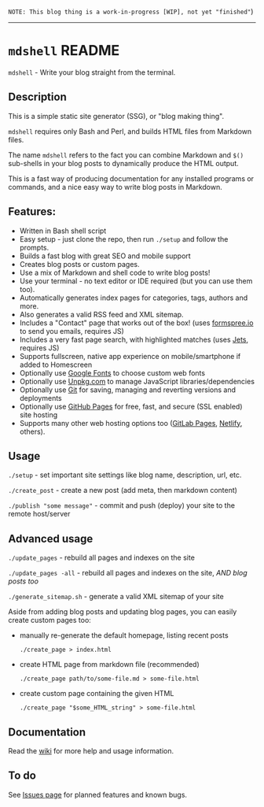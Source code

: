 `NOTE: This blog thing is a work-in-progress [WIP], not yet "finished"`)

---

# `mdshell` README

`mdshell` - Write your blog straight from the terminal.

## Description

This is a simple static site generator (SSG), or "blog making thing".

`mdshell` requires only Bash and Perl, and builds HTML files from Markdown files.

The name `mdshell` refers to the fact you can combine Markdown and `$()` sub-shells in your blog posts to dynamically produce the HTML output.

This is a fast way of producing documentation for any installed programs or commands, and a nice easy way to write blog posts in Markdown.

## Features:

- Written in Bash shell script
- Easy setup - just clone the repo, then run `./setup` and follow the prompts.
- Builds a fast blog with great SEO and mobile support
- Creates blog posts or custom pages.
- Use a mix of Markdown and shell code to write blog posts!
- Use your terminal - no text editor or IDE required (but you can use them too).
- Automatically generates index pages for categories, tags, authors and more.
- Also generates a valid RSS feed and XML sitemap.
- Includes a "Contact" page that works out of the box! (uses [formspree.io](http://formspree.io) to send you emails, requires JS)
- Includes a very fast page search, with highlighted matches (uses [Jets](https://jets.js.org/), requires JS)
- Supports fullscreen, native app experience on mobile/smartphone if added to Homescreen
- Optionally use [Google Fonts](https://fonts.google.com/) to choose custom web fonts
- Optionally use [Unpkg.com](http://unpkg.com) to manage JavaScript libraries/dependencies
- Optionally use [Git](https://kbroman.org/github_tutorial/) for saving, managing and reverting versions and deployments
- Optionally use [GitHub Pages](https://pages.github.com/) for free, fast, and secure (SSL enabled) site hosting
- Supports many other web hosting options too ([GitLab Pages](https://about.gitlab.com/product/pages/), [Netlify](https://www.netlify.com/docs/continuous-deployment/), others).

## Usage

`./setup` - set important site settings like blog name, description, url, etc.

`./create_post` - create a new post (add meta, then markdown content)

`./publish "some message"` - commit and push (deploy) your site to the remote host/server

## Advanced usage

`./update_pages` - rebuild all pages and indexes on the site

`./update_pages -all` - rebuild all pages and indexes on the site, _AND blog posts too_

`./generate_sitemap.sh` - generate a valid XML sitemap of your site

Aside from adding blog posts and updating blog pages, you can easily create custom pages too:

- manually re-generate the default homepage, listing recent posts

  `./create_page > index.html`

- create HTML page from markdown file (recommended)

  `./create_page path/to/some-file.md > some-file.html`

- create custom page containing the given HTML

  `./create_page "$some_HTML_string" > some-file.html`

## Documentation

Read the [wiki](https://github.com/sc0ttj/mdsh/wiki) for more help and usage information.

## To do

See [Issues page](https://github.com/sc0ttj/mdsh/issues) for planned features and known bugs.

